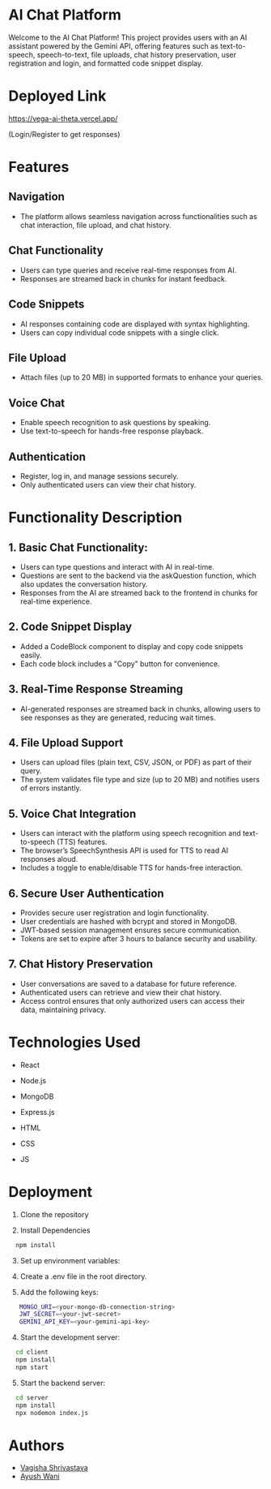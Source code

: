 
# AI Chat Platform
Welcome to the AI Chat Platform! This project provides users with an AI assistant powered by the Gemini API, offering features such as text-to-speech, speech-to-text, file uploads, chat history preservation, user registration and login, and formatted code snippet display.


# Deployed Link
https://vega-ai-theta.vercel.app/

(Login/Register to get responses)




# Features

##  Navigation
* The platform allows seamless navigation across functionalities such as chat interaction, file upload, and chat history.
## Chat Functionality
* Users can type queries and receive real-time responses from AI.
* Responses are streamed back in chunks for instant feedback.
## Code Snippets
* AI responses containing code are displayed with syntax highlighting.
* Users can copy individual code snippets with a single click.
## File Upload
* Attach files (up to 20 MB) in supported formats to enhance your queries.
## Voice Chat
* Enable speech recognition to ask questions by speaking.
* Use text-to-speech for hands-free response playback.
## Authentication
* Register, log in, and manage sessions securely.
* Only authenticated users can view their chat history.
# Functionality Description

## 1. Basic Chat Functionality:

* Users can type questions and interact with AI in real-time.
* Questions are sent to the backend via the askQuestion function, which also updates the conversation history.
* Responses from the AI are streamed back to the frontend in chunks for real-time experience.


## 2. Code Snippet Display
* Added a CodeBlock component to display and copy code snippets easily.
* Each code block includes a "Copy" button for convenience.

## 3. Real-Time Response Streaming
* AI-generated responses are streamed back in chunks, allowing users to see responses as they are generated, reducing wait times.
## 4. File Upload Support
* Users can upload files (plain text, CSV, JSON, or PDF) as part of their query.
* The system validates file type and size (up to 20 MB) and notifies users of errors instantly.

## 5. Voice Chat Integration
* Users can interact with the platform using speech recognition and text-to-speech (TTS) features.
* The browser’s SpeechSynthesis API is used for TTS to read AI responses aloud.
* Includes a toggle to enable/disable TTS for hands-free interaction.

## 6. Secure User Authentication
* Provides secure user registration and login functionality.
* User credentials are hashed with bcrypt and stored in MongoDB.
* JWT-based session management ensures secure communication.
* Tokens are set to expire after 3 hours to balance security and usability.
## 7. Chat History Preservation
* User conversations are saved to a database for future reference.
* Authenticated users can retrieve and view their chat history.
* Access control ensures that only authorized users can access their data, maintaining privacy.

# Technologies Used



 * React

 * Node.js
  * MongoDB
  * Express.js
  * HTML
  * CSS
  * JS 


# Deployment

1. Clone the repository

2. Install Dependencies

```bash
  npm install
```

3. Set up environment variables:

 1. Create a .env file in the root directory.
 2. Add the following keys:
 ```bash 
    MONGO_URI=<your-mongo-db-connection-string>
    JWT_SECRET=<your-jwt-secret>
    GEMINI_API_KEY=<your-gemini-api-key>
```

4. Start the development server:


```bash
  cd client
  npm install
  npm start
```

5. Start the backend server:

```bash
  cd server
  npm install
  npx nodemon index.js
```
# Authors

- [Vagisha Shrivastava](https://github.com/vagisha-11)
- [Ayush Wani](https://github.com/AyushWani11)

